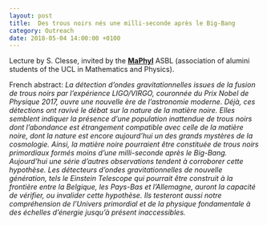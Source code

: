 ```yaml
---
layout: post
title:  Des trous noirs nés une milli-seconde après le Big-Bang
category: Outreach
date: 2018-05-04 14:00:00 +0100
---
```


Lecture by S. Clesse, invited by the [**MaPhyl**](https://www.maphyl.com) ASBL (association of alumini
students of the UCL in Mathematics and Physics).

French abstract: *La détection d’ondes gravitationnelles issues de la
fusion de trous noirs par l’expérience LIGO/VIRGO, couronnée du Prix
Nobel de Physique 2017, ouvre une nouvelle ère de l’astronomie
moderne.  Déjà, ces détections ont ravivé le débat sur la nature de la
matière noire.  Elles semblent indiquer la présence d’une population
inattendue de trous noirs dont l’abondance est étrangement compatible
avec celle de la matière noire, dont la nature est encore aujourd’hui
un des grands mystères de la cosmologie.  Ainsi, la matière noire
pourraient être constituée de trous noirs primordiaux formés moins
d’une milli-seconde après le Big-Bang.  Aujourd’hui une série d’autres
observations tendent à corroborer cette hypothèse.  Les détecteurs
d’ondes gravitationnelles de nouvelle génération, tels le Einstein
Telescope qui pourrait être construit à la frontière entre la
Belgique, les Pays-Bas et l’Allemagne, auront la capacité de vérifier,
ou invalider cette hypothèse.  Ils testeront aussi notre compréhension
de l’Univers primordial et de la physique fondamentale à des échelles
d’énergie jusqu’à présent inaccessibles.*




